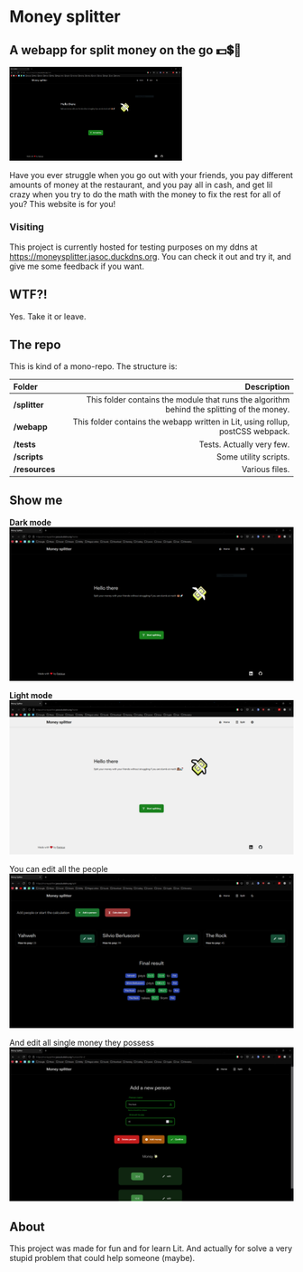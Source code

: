 # __Money splitter__

## __A webapp for split money on the go 💵💲🙉__

<img title="" src="resources/screenshots/home.png" alt="very good|512x397" width="306" data-align="center">

Have you ever struggle when you go out with your friends, you pay different amounts of money at the restaurant, and you pay all in cash, and get lil crazy when you try to do the math with the money to fix the rest for all of you? This website is for you!

### __Visiting__
This project is currently hosted for testing purposes on my ddns at https://moneysplitter.jasoc.duckdns.org. You can check it out and try it, and give me some feedback if you want.

## __WTF?!__

Yes. Take it or leave.

## __The repo__

This is kind of a mono-repo. The structure is:

| Folder         | Description                                                                                |
|:-------------- | ------------------------------------------------------------------------------------------:|
| __/splitter__  | This folder contains the module that runs the algorithm behind the splitting of the money. |
| __/webapp__    | This folder contains the webapp written in Lit, using rollup, postCSS webpack.             |
| __/tests__     | Tests. Actually very few.                                                                  |
| __/scripts__   | Some utility scripts.                                                                      |
| __/resources__ | Various files.                                                                             |

## __Show me__

__Dark mode__
[<img src="resources/screenshots/home.png">](#)

__Light mode__
[<img src="resources/screenshots/home_light.png">](#)

You can edit all the people
[<img src="resources/screenshots/result.png">](#)

And edit all single money they possess
[<img src="resources/screenshots/edit.png">](#)

## __About__

 This project was made for fun and for learn Lit. And actually for solve a very stupid problem that could help someone (maybe).
